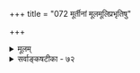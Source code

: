 +++
title = "072 मूर्तीनां मूलमूलिप्रभृतिषु"

+++
<details><summary>मूलम्</summary>

मूर्तीनां मूलमूलिप्रभृतिषु बहुधा वैपरीत्यप्रतीतेर्वर्णादौ बीजतादिव्यवहृतिवदियं वर्णना भावनार्था ।  
मैवं कालादिभेदात् प्रशमितविहतौ कल्पितत्वं न कल्प्यं नो चेद् ब्रह्माद्युदन्तेष्वपि विषमकथाभेदवैयाकुली स्यात् ॥ ७२ ॥
</details>

<details><summary>सर्वाङ्कषटीका - ७२</summary>

भगवच्छास्त्रे पुनः प्रकारान्तरेण विरोधमाशंक्य परिहरति- मूर्तीनामित्यादि । **मूर्तीनाम्** = भगव- न्मूर्तीनाम् **मूलमूलिप्रभृतिषु** = ' वासुदेवात्संकर्षणो नाम जीवो जायते इत्यादिमूलमूलिभावादिषु **बहुधा** = अनेकप्रकारतः **वैपरीत्यप्रतीतेः** = विपरीतत्वप्रतिपादनात् **वर्णादौ** = सितरक्तादिरूपेषु च वैपरीत्यप्रतीतेश्च, आदिपदेन भुजानां वर्णानां भेदादेर्ग्रहणम् । द्विभुजचतुर्भुजाष्टभुजत्वादिवैषम्यं दृश्यते । अथवा, ' प्रभृति' पदेनैव वर्णस्यापि ग्रहणम्; वर्णादौ इत्यस्योपर्यन्वयः । तथा च मूलमूलिभाववर्णभुजादीनां वैषम्यप्रतीतेः, इदं सर्व वर्णादौ अकाराद्यक्षरेषु **बीजतादिव्यवहृतिवत्** = बीजत्वव्यवहारवत् इयं वर्णना **भावनार्था** = तथा भावनीयमित्येतन्मात्रार्था, न तु वास्तविकी । न हि 'अं बीजम् आं शक्ति' रित्यादौ अकारादीनां तत्तद्वीजत्वं मुख्यं भवितुमर्हति । अतस्सर्वं कल्पनामात्रमिति चेत् — मैवम् इति । कथं विरोधपरिहार इत्यत्र - **कालादिभेदात्** = कृतयुगादिकालभेदात् अधिकारिभेदाद्वा **प्रशमितविहतौ** = विरोधपरिहारे संभवति **कल्पितत्वम्** = मिथ्यात्वपर्यायं केवलकल्पितत्वम् न **कल्प्यम्** = न निर्णेयम् । नो **चेत्** = एवमनङ्गीकारे **ब्रह्माद्युदन्तेष्वपि** = चतुर्मुखेन्द्राग्न्यादिनानाकथास्वपि **विषमकथाभेदवैय्याकुली** = **विषमानां** = विलक्षणानाम् **कथाभेदानाम्** =कथाविशेषाणामपि व्याकुलत्वं स्यात् । चतुर्मुखस्य कुत्रचित् ललाटजत्वं कुत्रचित् नाभिजत्वमित्या- दिवैरूप्यं दृश्यत इति विरोधः । अत्रापीष्टापत्तौ भिक्षुपादप्रसरणन्यायेन सर्वमेव मिथ्या भवेदिति सर्वमपि परि- त्याज्यं भवेदिति परमनास्तिक्य एव पर्यवसानं भवेत् । अतस्सर्वं यथाकथञ्चिन्नेयम्, न त्याज्यम् ॥ ७२ ॥
</details>
